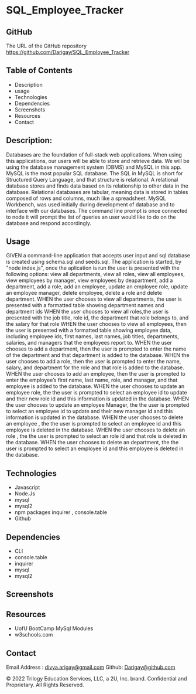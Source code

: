 # SQL_Employee_Tracker

## GitHub 
The URL of the GitHub repository
https://github.com/Darigay/SQL_Employee_Tracker

## Table of Contents
- Description
- usage
- Technologies
- Dependencies
- Screenshots
- Resources
- Contact

## Description:
Databases are the foundation of full-stack web applications. When using this applications, our users will be able to store and retrieve data. 
We will be using the database management system (DBMS) and MySQL in this app. MySQL is the most popular SQL database. The SQL in MySQL is short for Structured Query Language, and that structure is relational. A relational database stores and finds data based on its relationship to other data in the database. Relational databases are tabular, meaning data is stored in tables composed of rows and columns, much like a spreadsheet.
MySQL Workbench, was used initially during development of database and to interface with our databases.
The command line prompt is once connected to node it will prompt the list of queries an user would like to do on the database and respond accordingly.

## Usage
GIVEN a command-line application that accepts user input and sql database is created using schema.sql and seeds.sql.
The application is started, by "node index.js", once the aplication is run the user is presented with the following options: view all departments, view all roles, view all employees, view employees by manager, view employees by deapartment, add a department, add a role, add an employee, update an employee role, update an employee manager, delete employee, delete a role and delete department.
WHEN the user chooses to view all departments, the user is presented with a formatted table showing department names and department ids
WHEN the user chooses to view all roles,the user is presented with the job title, role id, the department that role belongs to, and the salary for that role
WHEN the user chooses to view all employees, then the user is presented with a formatted table showing employee data, including employee ids, first names, last names, job titles, departments, salaries, and managers that the employees report to.
WHEN the user chooses to add a department, then the user is prompted to enter the name of the department and that department is added to the database.
WHEN the user chooses to add a role, then the user is prompted to enter the name, salary, and department for the role and that role is added to the database.
WHEN the user chooses to add an employee, then the user is prompted to enter the employee’s first name, last name, role, and manager, and that employee is added to the database.
WHEN the user chooses to update an employee role, the the user is prompted to select an employee id to update and their new role id and this information is updated in the database.
WHEN the user chooses to update an employee Manager, the the user is prompted to select an employee id to update and their new manager id and this information is updated in the database.
WHEN the user chooses to delete an employee , the the user is prompted to select an employee id and this employee is deleted in the database.
WHEN the user chooses to delete an role , the the user is prompted to select an role id and that role is deleted in the database.
WHEN the user chooses to delete an department, the the user is prompted to select an employee id and this employee is deleted in the database.


## Technologies
- Javascript
- Node.Js
- mysql
- mysql2
- npm packages inquirer , console.table
- Github

## Dependencies
- CLI
- console.table
- inquirer
- mysql
- mysql2

## Screenshots


## Resources
- UofU BootCamp MySql Modules
- w3schools.com

## Contact
Email Address : divya.arigay@gmail.com 
Github: Darigay@github.com


© 2022 Trilogy Education Services, LLC, a 2U, Inc. brand. Confidential and Proprietary. All Rights Reserved.


